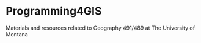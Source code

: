 # Programming4GIS
Materials and resources related to Geography 491/489 at The University of Montana
